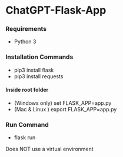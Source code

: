 # ChatGPT-Flask-App

### Requirements

- Python 3

### Installation Commands

- pip3 install flask
- pip3 install requests

#### Inside root folder

- (Windows only) set FLASK_APP=app.py
- (Mac & Linux ) export FLASK_APP=app.py

### Run Command

- flask run

Does NOT use a virtual environment
